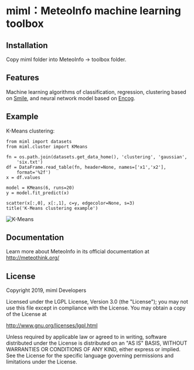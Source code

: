 miml：MeteoInfo machine learning toolbox
========================================

Installation
------------

Copy miml folder into MeteoInfo -> toolbox folder.

Features
--------

Machine learning algorithms of classification, regression, clustering based on [Smile](https://haifengl.github.io/smile/),
and neural network model based on [Encog](https://www.heatonresearch.com/encog/).

Example
-------

K-Means clustering:

    from miml import datasets
    from miml.cluster import KMeans

    fn = os.path.join(datasets.get_data_home(), 'clustering', 'gaussian', 
        'six.txt')
    df = DataFrame.read_table(fn, header=None, names=['x1','x2'], 
        format='%2f')
    x = df.values

    model = KMeans(6, runs=20)
    y = model.fit_predict(x)

    scatter(x[:,0], x[:,1], c=y, edgecolor=None, s=3)
    title('K-Means clustering example')
    
![K-Means](http://www.meteothink.org/_images/kmeans_1.png)

Documentation
-------------

Learn more about MeteoInfo in its official documentation at http://meteothink.org/

License
-------

Copyright 2019, miml Developers

Licensed under the LGPL License, Version 3.0 (the "License");
you may not use this file except in compliance with the License.
You may obtain a copy of the License at

  http://www.gnu.org/licenses/lgpl.html

Unless required by applicable law or agreed to in writing, software
distributed under the License is distributed on an "AS IS" BASIS,
WITHOUT WARRANTIES OR CONDITIONS OF ANY KIND, either express or implied.
See the License for the specific language governing permissions and
limitations under the License.